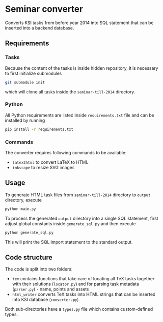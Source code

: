 # Seminar converter

Converts KSI tasks from before year 2014 into SQL statement
that can be inserted into a backend database.

## Requirements

### Tasks

Because the content of the tasks is inside hidden repository,
it is necessary to first initialize submodules

```bash
git submodule init
```

which will clone all tasks inside the `seminar-till-2014` directory.

### Python

All Python requirements are listed inside `requirements.txt` file and
can be installed by running

```bash
pip install -r requirements.txt
```

### Commands

The converter requires following commands to be available:

- `latex2html` to convert LaTeX to HTML
- `inkscape` to resize SVG images

## Usage

To generate HTML task files from `seminar-till-2014` directory to `output` directory,
execute

```bash
python main.py
```

To process the generated `output` directory into a single SQL statement,
first adjust global constants inside `generate_sql.py` and
then execute

```bash
python generate_sql.py
```

This will print the SQL import statement to the standard output.

## Code structure

The code is split into two folders:

- `tex` contains functions that take care of locating all TeX tasks together with their solutions (`locator.py`) and for parsing task metadata (`parser.py`) - name, points and assets
- `html_writer` converts TeX tasks into HTML strings that can be inserted into KSI database (`converter.py`)

Both sub-directories have a `types.py` file which contains custom-defined types.
